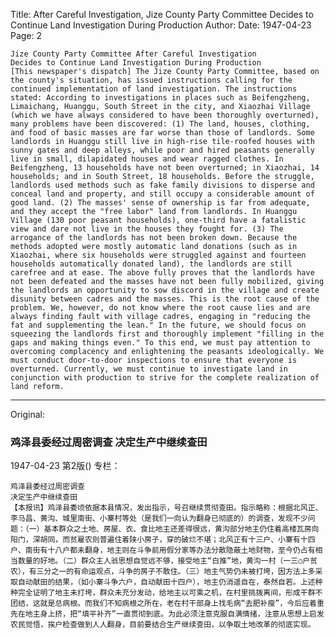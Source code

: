 Title: After Careful Investigation, Jize County Party Committee Decides to Continue Land Investigation During Production
Author: 
Date: 1947-04-23
Page: 2

    Jize County Party Committee After Careful Investigation
    Decides to Continue Land Investigation During Production
    [This newspaper's dispatch] The Jize County Party Committee, based on the county's situation, has issued instructions calling for the continued implementation of land investigation. The instructions stated: According to investigations in places such as Beifengzheng, Limaichang, Huanggu, South Street in the city, and Xiaozhai Village (which we have always considered to have been thoroughly overturned), many problems have been discovered: (1) The land, houses, clothing, and food of basic masses are far worse than those of landlords. Some landlords in Huanggu still live in high-rise tile-roofed houses with sunny gates and deep alleys, while poor and hired peasants generally live in small, dilapidated houses and wear ragged clothes. In Beifengzheng, 13 households have not been overturned; in Xiaozhai, 14 households; and in South Street, 18 households. Before the struggle, landlords used methods such as fake family divisions to disperse and conceal land and property, and still occupy a considerable amount of good land. (2) The masses' sense of ownership is far from adequate, and they accept the "free labor" land from landlords. In Huanggu Village (130 poor peasant households), one-third have a fatalistic view and dare not live in the houses they fought for. (3) The arrogance of the landlords has not been broken down. Because the methods adopted were mostly automatic land donations (such as in Xiaozhai, where six households were struggled against and fourteen households automatically donated land), the landlords are still carefree and at ease. The above fully proves that the landlords have not been defeated and the masses have not been fully mobilized, giving the landlords an opportunity to sow discord in the village and create disunity between cadres and the masses. This is the root cause of the problem. We, however, do not know where the root cause lies and are always finding fault with village cadres, engaging in "reducing the fat and supplementing the lean." In the future, we should focus on squeezing the landlords first and thoroughly implement "filling in the gaps and making things even." To this end, we must pay attention to overcoming complacency and enlightening the peasants ideologically. We must conduct door-to-door inspections to ensure that everyone is overturned. Currently, we must continue to investigate land in conjunction with production to strive for the complete realization of land reform.



<hr /> 

Original: 


### 鸡泽县委经过周密调查  决定生产中继续查田

1947-04-23
第2版()
专栏：

    鸡泽县委经过周密调查
    决定生产中继续查田
    【本报讯】鸡泽县委顷依据本县情况，发出指示，号召继续贯彻查田。指示略称：根据北风正、李马昌、黄沟、城里南街、小寨村等处（是我们一向认为翻身已彻底的）的调查，发现不少问题：（一）基本群众之土地、房屋、衣、食比地主还差得很远，黄沟部分地主仍住着高楼瓦房向阳门，深胡同，而贫雇农则普遍住着陕小房子，穿的破烂不堪；北风正有十三户、小寨有十四户、南街有十八户都未翻身，地主则在斗争前用假分家等办法分散隐蔽土地财物，至今仍占有相当数量的好地。（二）群众主人翁思想自觉远不够，接受地主“白推”地，黄沟一村（一三○户贫农），有三分之一的有命运观点，斗争的房子不敢住。（三）地主气势仍未被打垮，因方法上多采取自动献田的结果，（如小寨斗争六户，自动献田十四户），地主仍消遥自在，泰然自若。上述种种完全证明了地主未打垮，群众未充分发动，给地主以可乘之机，在村里挑拨离间，形成干群不团结，这就是总病根。而我们不知病根之所在，老在村干部身上找毛病“去肥补瘦”，今后应着重先在地主身上挤，把“填平补齐”一直贯彻到底。为此必须注意克服自满情绪，注意从思想上启发农民觉悟，挨户检查做到人人翻身，目前要结合生产继续查田，以争取土地改革的彻底实现。
